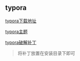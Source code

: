 ## typora

[typora下载地址](https://typora.io/)

[typora主题](https://theme.typora.io/)

[typora破解补丁](https://20201501.lanzouv.com/ikB9U0b0objg)
> 将补丁放置在安装目录下即可